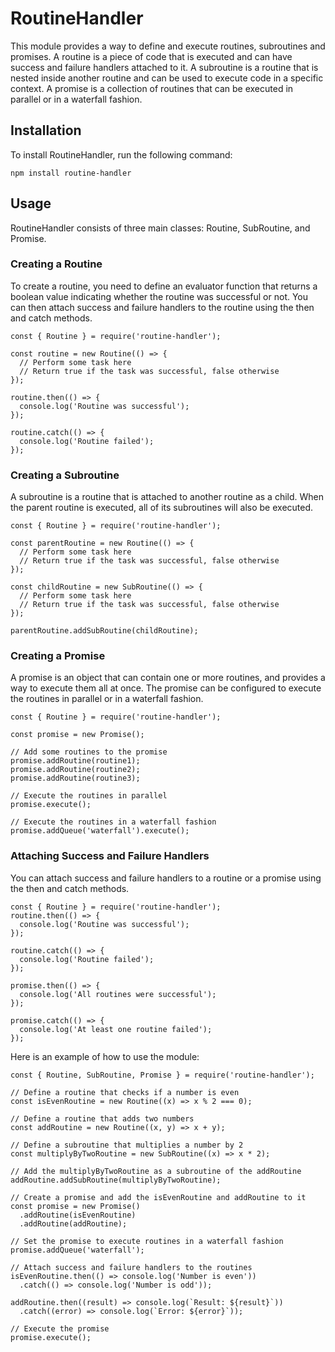 # RoutineHandler
This module provides a way to define and execute routines, subroutines and promises. A routine is a piece of code that is executed and can have success and failure handlers attached to it. A subroutine is a routine that is nested inside another routine and can be used to execute code in a specific context. A promise is a collection of routines that can be executed in parallel or in a waterfall fashion.

## Installation
To install RoutineHandler, run the following command:

```
npm install routine-handler
```

## Usage
RoutineHandler consists of three main classes: Routine, SubRoutine, and Promise.

### Creating a Routine
To create a routine, you need to define an evaluator function that returns a boolean value indicating whether the routine was successful or not. You can then attach success and failure handlers to the routine using the then and catch methods.

```
const { Routine } = require('routine-handler');

const routine = new Routine(() => {
  // Perform some task here
  // Return true if the task was successful, false otherwise
});

routine.then(() => {
  console.log('Routine was successful');
});

routine.catch(() => {
  console.log('Routine failed');
});

```

### Creating a Subroutine
A subroutine is a routine that is attached to another routine as a child. When the parent routine is executed, all of its subroutines will also be executed.

```
const { Routine } = require('routine-handler');

const parentRoutine = new Routine(() => {
  // Perform some task here
  // Return true if the task was successful, false otherwise
});

const childRoutine = new SubRoutine(() => {
  // Perform some task here
  // Return true if the task was successful, false otherwise
});

parentRoutine.addSubRoutine(childRoutine);

```

### Creating a Promise
A promise is an object that can contain one or more routines, and provides a way to execute them all at once. The promise can be configured to execute the routines in parallel or in a waterfall fashion.

```
const { Routine } = require('routine-handler');

const promise = new Promise();

// Add some routines to the promise
promise.addRoutine(routine1);
promise.addRoutine(routine2);
promise.addRoutine(routine3);

// Execute the routines in parallel
promise.execute();

// Execute the routines in a waterfall fashion
promise.addQueue('waterfall').execute();
```
### Attaching Success and Failure Handlers
You can attach success and failure handlers to a routine or a promise using the then and catch methods.
```
const { Routine } = require('routine-handler');
routine.then(() => {
  console.log('Routine was successful');
});

routine.catch(() => {
  console.log('Routine failed');
});

promise.then(() => {
  console.log('All routines were successful');
});

promise.catch(() => {
  console.log('At least one routine failed');
});

```

Here is an example of how to use the module:

```
const { Routine, SubRoutine, Promise } = require('routine-handler');

// Define a routine that checks if a number is even
const isEvenRoutine = new Routine((x) => x % 2 === 0);

// Define a routine that adds two numbers
const addRoutine = new Routine((x, y) => x + y);

// Define a subroutine that multiplies a number by 2
const multiplyByTwoRoutine = new SubRoutine((x) => x * 2);

// Add the multiplyByTwoRoutine as a subroutine of the addRoutine
addRoutine.addSubRoutine(multiplyByTwoRoutine);

// Create a promise and add the isEvenRoutine and addRoutine to it
const promise = new Promise()
  .addRoutine(isEvenRoutine)
  .addRoutine(addRoutine);

// Set the promise to execute routines in a waterfall fashion
promise.addQueue('waterfall');

// Attach success and failure handlers to the routines
isEvenRoutine.then(() => console.log('Number is even'))
  .catch(() => console.log('Number is odd'));

addRoutine.then((result) => console.log(`Result: ${result}`))
  .catch((error) => console.log(`Error: ${error}`));

// Execute the promise
promise.execute();
```
